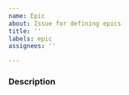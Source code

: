 ```yaml
---
name: Epic
about: Issue for defining epics
title: ''
labels: epic
assignees: ''

---
```


### Description
